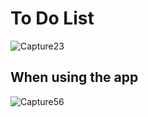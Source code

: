 # To Do List
![Capture23](https://user-images.githubusercontent.com/85934122/154558473-8a61b8f5-1fe9-4b5d-badd-26ca91cfd348.PNG)
## When using the app

![Capture56](https://user-images.githubusercontent.com/85934122/154558783-78dd0108-0088-4239-89c7-8da9a361ba44.PNG)

